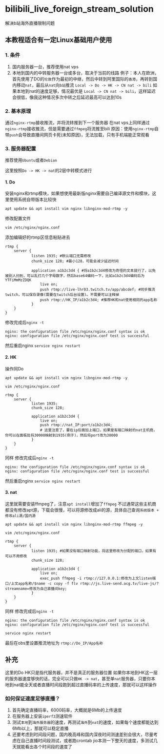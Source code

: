 # bilibili_live_foreign_stream_solution
解决b站海外直播限制问题

## 本教程适合有一定Linux基础用户使用

### 1. 条件
1. 国内服务器一台，推荐使用nat vps
2. 本地到国内的中转服务器一台或多台，取决于当前的线路
   例子：本人在欧洲，首先使用了DO的`伦敦`作为最初的中继，然后中转到阿里国际的`香港`，再转到国内移动`nat`，最后从`nat`向`b站`推流
   `Local -> Do -> HK -> CN nat -> bili`
   如果本地到nat的速度足够，情况最优是 `Local -> CN nat -> bili`，这样延迟会很低，像我这种情况多次中转之后延迟最高可以达到10s

### 2. 基本原理
通过`nginx-rtmp`接收推流，并将流转推到下一个服务器
在nat vps上同样通过`nginx-rtmp`接收推流，但是需要通过`ffmpeg`将流推至bili
原因：使用`nginx-rtmp`自带`push`会导致直播间网页卡死(未知原因)，无法加载，只有手机端能正常观看

### 3. 服务器配置

推荐使用`Ubuntu`或者`Debian`

这里按照`Do -> HK -> nat`的2层中转模式进行

#### 1. Do

安装nginx和rtmp模块，如果想使用最新版nginx需要自己编译源文件和模块，这里使用系统自带版本比较快

`apt update && apt install vim nginx libnginx-mod-rtmp -y`

修改配置文件

`vim /etc/nginx/nginx.conf`

添加编辑好的rtmp区信息粘贴进去

```
rtmp {
    server {
            listen 1935; #默认端口无需修改
            chunk_size 128; #最小128，可能会减少延迟时间

            application a1b2c3d4 { #将a1b2c3d4修改为奇怪的文本就行了，以免被别人扫到，可以乱打几个字母数字，然后base64编码一下，比如a1b2c3d4编码后为YTFiMmMzZDQK
                live on;
                push rtmp://live-lhr03.twitch.tv/app/abcdef; #同步推流twitch，可以保存录像(需要在twitch后台设置)。不需要可以注释掉
                push rtmp://HK_IP/a1b2c3d4; #推荐HK和nat使用相同的app名称
            }
    }
}
```

修改完成后`nginx -t`

```
nginx: the configuration file /etc/nginx/nginx.conf syntax is ok
nginx: configuration file /etc/nginx/nginx.conf test is successful
```

然后重启nginx `service nginx restart`

#### 2. HK

操作同Do

`apt update && apt install vim nginx libnginx-mod-rtmp -y`

`vim /etc/nginx/nginx.conf`

```
rtmp {
    server {
            listen 1935;
            chunk_size 128; 

            application a1b2c3d4 {
                live on;
                push rtmp://nat_IP:port/a1b2c3d4; 
                # 这里注意了，要在ip后面加上端口，如果是有端口映射的nat主机商，你可以在面板处将30000映射到1935(例子)，然后将port改为30000
            }
    }
}
```

同样
修改完成后`nginx -t`

```
nginx: the configuration file /etc/nginx/nginx.conf syntax is ok
nginx: configuration file /etc/nginx/nginx.conf test is successful
```

然后重启nginx `service nginx restart`

#### 3. nat

这里就需要安装ffmpeg了，注意`apt install`增加了`ffmpeg`
不过通常这些主机商都没有修改apt源，下载会很慢，可以将源修改成ali的源，具体自己查询`系统版本 + 修改ali源/国内源`

`apt update && apt install vim nginx libnginx-mod-rtmp ffmpeg -y`

`vim /etc/nginx/nginx.conf`

```
rtmp {
    server {
            listen 1935; #如果没有端口映射功能，将这里修改为分配的端口，如果有可以不用修改
            chunk_size 128; 

            application a1b2c3d4 {
                live on;
                exec_push ffmpeg -i rtmp://127.0.0.1:修改为上文listen端口/上文app名称/$name -c copy -f flv rtmp://js.live-send.acg.tv/live-js/?streamname=修改为自己直播间key;
            }
    }
}
```
同样 修改完成后`nginx -t`

```
nginx: the configuration file /etc/nginx/nginx.conf syntax is ok
nginx: configuration file /etc/nginx/nginx.conf test is successful
```
`service nginx restart`

最后在obs里设置推流地址为
`rtmp://Do_IP/App名称`


## 补充

这里的Do HK只是指代服务器，并不是真正的服务器位置
如果你本地到HK这一层的服务器速度够快的话，完全可以只做`HK -> nat`，甚至单`nat`服务器，只要你本地到nat能全天或者直播时间段跑到超过直播码率的上传速度，那就可以这样操作

### 如何保证速度足够直播？
1. 首先确定直播码率，6000码率，大概就是6Mb的上传速度
2. 在服务器上安装`iperf3`测速软件
3. 测试`本地`到`海外服务器`的速度，再测试`海外`到`nat`的速度，如果每个速度都能达到6Mb以上，那就可以稳定直播
4. 还要考虑到时间段问题，国内晚高峰和国内深夜时间测速差别会很大，尽量考虑在自己直播时间段测试，或者跑crontab jio本测一下整天的速度，多测试几天就能看出各个时间段的速度了
